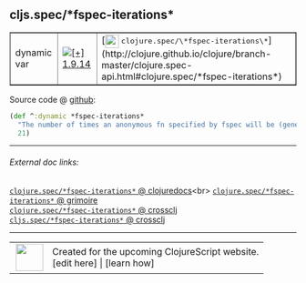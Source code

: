 ## cljs.spec/\*fspec-iterations\*



 <table border="1">
<tr>
<td>dynamic var</td>
<td><a href="https://github.com/cljsinfo/cljs-api-docs/tree/1.9.14"><img valign="middle" alt="[+] 1.9.14" title="Added in 1.9.14" src="https://img.shields.io/badge/+-1.9.14-lightgrey.svg"></a> </td>
<td>
[<img height="24px" valign="middle" src="http://i.imgur.com/1GjPKvB.png"> <samp>clojure.spec/\*fspec-iterations\*</samp>](http://clojure.github.io/clojure/branch-master/clojure.spec-api.html#clojure.spec/*fspec-iterations*)
</td>
</tr>
</table>









Source code @ [github]():

```clj
(def ^:dynamic *fspec-iterations*
  "The number of times an anonymous fn specified by fspec will be (generatively) tested during conform"
  21)
```

<!--
Repo - tag - source tree - lines:

 <pre>

</pre>

-->

---



###### External doc links:

[`clojure.spec/*fspec-iterations*` @ clojuredocs](http://clojuredocs.org/clojure.spec/*fspec-iterations*)<br>
[`clojure.spec/*fspec-iterations*` @ grimoire](http://conj.io/store/v1/org.clojure/clojure/1.7.0-beta3/clj/clojure.spec/*fspec-iterations*/)<br>
[`clojure.spec/*fspec-iterations*` @ crossclj](http://crossclj.info/fun/clojure.spec/*fspec-iterations*.html)<br>
[`cljs.spec/*fspec-iterations*` @ crossclj](http://crossclj.info/fun/cljs.spec.cljs/*fspec-iterations*.html)<br>

---

 <table>
<tr><td>
<img valign="middle" align="right" width="48px" src="http://i.imgur.com/Hi20huC.png">
</td><td>
Created for the upcoming ClojureScript website.<br>
[edit here] | [learn how]
</td></tr></table>

[edit here]:https://github.com/cljsinfo/cljs-api-docs/blob/master/cljsdoc/cljs.spec/STARfspec-iterationsSTAR.cljsdoc
[learn how]:https://github.com/cljsinfo/cljs-api-docs/wiki/cljsdoc-files

<!--

This information was too distracting to show to readers, but I'll leave it
commented here since it is helpful to:

- pretty-print the data used to generate this document
- and show how to retrieve that data



The API data for this symbol:

```clj
{:ns "cljs.spec",
 :name "*fspec-iterations*",
 :name-encode "STARfspec-iterationsSTAR",
 :history [["+" "1.9.14"]],
 :type "dynamic var",
 :clj-equiv {:full-name "clojure.spec/*fspec-iterations*",
             :url "http://clojure.github.io/clojure/branch-master/clojure.spec-api.html#clojure.spec/*fspec-iterations*"},
 :full-name-encode "cljs.spec/STARfspec-iterationsSTAR",
 :source {:code "(def ^:dynamic *fspec-iterations*\n  \"The number of times an anonymous fn specified by fspec will be (generatively) tested during conform\"\n  21)",
          :title "Source code",
          :repo "clojurescript",
          :tag "r1.9.36",
          :filename "src/main/cljs/cljs/spec.cljs",
          :lines [25 27],
          :url "https://github.com/clojure/clojurescript/blob/r1.9.36/src/main/cljs/cljs/spec.cljs#L25-L27"},
 :full-name "cljs.spec/*fspec-iterations*",
 :cljsdoc-url "https://github.com/cljsinfo/cljs-api-docs/blob/master/cljsdoc/cljs.spec/STARfspec-iterationsSTAR.cljsdoc"}

```

Retrieve the API data for this symbol:

```clj
;; from Clojure REPL
(require '[clojure.edn :as edn])
(-> (slurp "https://raw.githubusercontent.com/cljsinfo/cljs-api-docs/catalog/cljs-api.edn")
    (edn/read-string)
    (get-in [:symbols "cljs.spec/*fspec-iterations*"]))
```

-->
